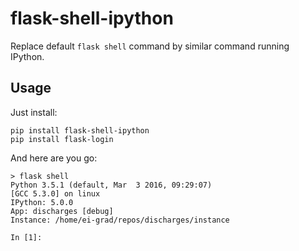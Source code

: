 # flask-shell-ipython

Replace default `flask shell` command by similar command running IPython.

## Usage

Just install:

    pip install flask-shell-ipython
    pip install flask-login

And here are you go:

    > flask shell
    Python 3.5.1 (default, Mar  3 2016, 09:29:07)
    [GCC 5.3.0] on linux
    IPython: 5.0.0
    App: discharges [debug]
    Instance: /home/ei-grad/repos/discharges/instance

    In [1]:
